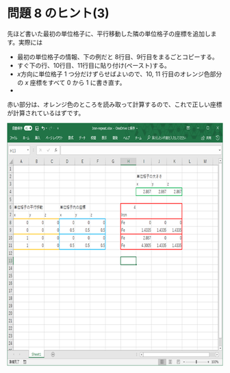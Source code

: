 # 問題 8 のヒント(3)
先ほど書いた最初の単位格子に、平行移動した隣の単位格子の座標を追加します。実際には

- 最初の単位格子の情報、下の例だと 8行目、9行目をまるごとコピーする。
- すぐ下の行、10行目、11行目に貼り付け(ペースト)する。
- *x*方向に単位格子 1 つ分だけずらせばよいので、10, 11 行目のオレンジ色部分の *x* 座標をすべて 0 から 1 に書き直す。
- 
赤い部分は、オレンジ色のところを読み取って計算するので、これで正しい座標が計算されているはずです。

<img class="alignnone size-full wp-image-11738" src="/img/q8-nn2-1.png" alt="" width="709" height="566" />
